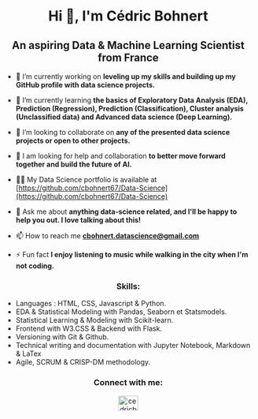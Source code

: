 <h1 align="center">Hi 👋, I'm Cédric Bohnert</h1>
<h2 align="center">An aspiring Data & Machine Learning Scientist from France</h3>

- 🔭 I’m currently working on **leveling up my skills and building up my GitHub profile with data science projects.**

- 🌱 I’m currently learning **the basics of Exploratory Data Analysis (EDA), Prediction (Regression), Prediction (Classification), Cluster analysis (Unclassified data) and Advanced data science (Deep Learning).**

- 👯 I’m looking to collaborate on **any of the presented data science projects or open to other projects.**

- 🤝 I am looking for help and collaboration **to better move forward together and build the future of AI.**

- 👨‍💻 My Data Science portfolio is available at [https://github.com/cbohnert67/Data-Science](https://github.com/cbohnert67/Data-Science)

- 💬 Ask me about **anything data-science related, and I'll be happy to help you out. I love talking about this!**

- 📫 How to reach me **cbohnert.datascience@gmail.com**

- ⚡ Fun fact **I enjoy listening to music while walking in the city when I'm not coding.**


<h3 align="center">Skills:</h3>

- Languages : HTML, CSS, Javascript & Python.
- EDA & Statistical Modeling with Pandas, Seaborn et Statsmodels.
- Statistical Learning & Modeling with Scikit-learn.
- Frontend with W3.CSS & Backend with Flask.
- Versioning with Git & Github.
- Technical writing and documentation with Jupyter Notebook, Markdown & LaTex
- Agile, SCRUM & CRISP-DM methodology.




<h3 align="center">Connect with me:</h3>
<p align="center">
<a href="https://linkedin.com/in/cedricbohnert" target="blank"><img align="center" src="https://raw.githubusercontent.com/rahuldkjain/github-profile-readme-generator/master/src/images/icons/Social/linked-in-alt.svg" alt="cedricbohnert" height="30" width="40" /></a>
</p>




